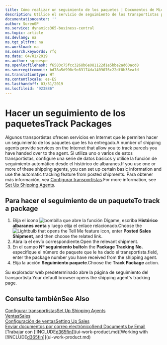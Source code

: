 ```yaml
---
title: Cómo realizar un seguimiento de los paquetes | Documentos de Microsoft
description: Utilice el servicio de seguimiento de los transportistas para ver el progreso de una entrega.
documentationcenter: ''
author: SorenGP
ms.service: dynamics365-business-central
ms.topic: article
ms.devlang: na
ms.tgt_pltfrm: na
ms.workload: na
ms.search.keywords: rfq
ms.date: 04/01/2019
ms.author: sgroespe
ms.openlocfilehash: f6583c75fcc3268b6e081122d1e5bbe2ad60acd8
ms.sourcegitcommit: bd78a5d990c9e83174da1409076c22df8b35eafd
ms.translationtype: HT
ms.contentlocale: es-ES
ms.lasthandoff: 03/31/2019
ms.locfileid: "923886"
---
```

# <a name="track-packages"></a><span data-ttu-id="ee6ad-103">Hacer un seguimiento de los paquetes</span><span class="sxs-lookup"><span data-stu-id="ee6ad-103">Track Packages</span></span>
<span data-ttu-id="ee6ad-104">Algunos transportistas ofrecen servicios en Internet que le permiten hacer un seguimiento de los paquetes que les ha entregado.</span><span class="sxs-lookup"><span data-stu-id="ee6ad-104">A number of shipping agents provide services on the Internet that allow you to track parcels you have handed over to the agent.</span></span> <span data-ttu-id="ee6ad-105">Si utiliza uno o varios de estos transportistas, configure una serie de datos básicos y utilice la función de seguimiento automático desde el histórico de albaranes.</span><span class="sxs-lookup"><span data-stu-id="ee6ad-105">If you use one or more of these shipping agents, you can set up certain basic information and use the automatic tracking feature from posted shipments.</span></span> <span data-ttu-id="ee6ad-106">Para obtener más información, vea [Configurar transportistas](sales-how-to-set-up-shipping-agents.md).</span><span class="sxs-lookup"><span data-stu-id="ee6ad-106">For more information, see [Set Up Shipping Agents](sales-how-to-set-up-shipping-agents.md).</span></span>  

## <a name="to-track-a-package"></a><span data-ttu-id="ee6ad-107">Para hacer el seguimiento de un paquete</span><span class="sxs-lookup"><span data-stu-id="ee6ad-107">To track a package</span></span>
1. <span data-ttu-id="ee6ad-108">Elija el icono ![bombilla que abre la función Dígame](media/ui-search/search_small.png "Dígame que desea hacer"), escriba **Histórico albaranes venta** y luego elija el enlace relacionado.</span><span class="sxs-lookup"><span data-stu-id="ee6ad-108">Choose the ![Lightbulb that opens the Tell Me feature](media/ui-search/search_small.png "Tell me what you want to do") icon, enter **Posted Sales Shipment**, and then choose the related link.</span></span>
2. <span data-ttu-id="ee6ad-109">Abra la el envío correspondiente.</span><span class="sxs-lookup"><span data-stu-id="ee6ad-109">Open the relevant shipment.</span></span>
3. <span data-ttu-id="ee6ad-110">En el campo **Nº seguimiento bulto**</span><span class="sxs-lookup"><span data-stu-id="ee6ad-110">In the **Package Tracking No.**</span></span> <span data-ttu-id="ee6ad-111">especifique el número de paquete que le ha dado el transportista.</span><span class="sxs-lookup"><span data-stu-id="ee6ad-111">field, enter the package number you have received from the shipping agent.</span></span>
4. <span data-ttu-id="ee6ad-112">Elija la acción **Seguimiento paquete**.</span><span class="sxs-lookup"><span data-stu-id="ee6ad-112">Choose the **Track Package** action.</span></span>

<span data-ttu-id="ee6ad-113">Su explorador web predeterminado abre la página de seguimiento del transportista.</span><span class="sxs-lookup"><span data-stu-id="ee6ad-113">Your default browser opens the shipping agent's tracking page.</span></span>

## <a name="see-also"></a><span data-ttu-id="ee6ad-114">Consulte también</span><span class="sxs-lookup"><span data-stu-id="ee6ad-114">See Also</span></span>
[<span data-ttu-id="ee6ad-115">Configurar transportistas</span><span class="sxs-lookup"><span data-stu-id="ee6ad-115">Set Up Shipping Agents</span></span>](sales-how-to-set-up-shipping-agents.md)  
[<span data-ttu-id="ee6ad-116">Ventas</span><span class="sxs-lookup"><span data-stu-id="ee6ad-116">Sales</span></span>](sales-manage-sales.md)  
[<span data-ttu-id="ee6ad-117">Configuración de ventas</span><span class="sxs-lookup"><span data-stu-id="ee6ad-117">Setting Up Sales</span></span>](sales-setup-sales.md)  
[<span data-ttu-id="ee6ad-118">Enviar documentos por correo electrónico</span><span class="sxs-lookup"><span data-stu-id="ee6ad-118">Send Documents by Email</span></span>](ui-how-send-documents-email.md)  
<span data-ttu-id="ee6ad-119">[Trabajar con [!INCLUDE[d365fin](includes/d365fin_md.md)]](ui-work-product.md)</span><span class="sxs-lookup"><span data-stu-id="ee6ad-119">[Working with [!INCLUDE[d365fin](includes/d365fin_md.md)]](ui-work-product.md)</span></span>
